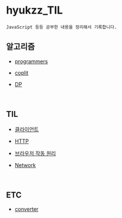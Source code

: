 # hyukzz_TIL

    JavaScript 등등 공부한 내용을 정리해서 기록합니다.

## 알고리즘

- [programmers](./알고리즘/programmers)

- [coplit](./알고리즘/coplit)

- [DP](./알고리즘/coplit/DP)

<br>

## TIL

- [클라이언트](./TIL/클라이언트)

- [HTTP](./TIL/HTTP)

- [브라우저 작동 원리](./TIL/브라우저작동원리)

- [Network](./TIL/Network)

<br>

## ETC

- [converter](./ETC/converter)

<br>
